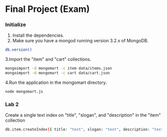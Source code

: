 # Final Project (Exam)

### Initialize
1. Install the dependencies. 
2. Make sure you have a mongod running version 3.2.x of MongoDB.
```sh
db.version()
```
3.Import the "item" and "cart" collections.
```sh
mongoimport -d mongomart -c item data/items.json
mongoimport -d mongomart -c cart data/cart.json
```
4.Run the application in the mongomart directory.
```sh
node mongomart.js
```

### Lab 2
Create a single text index on "title", "slogan", and "description" in the "item" collection
```sh
db.item.createIndex({ title: "text", slogan: "text", description: "text" })
```
